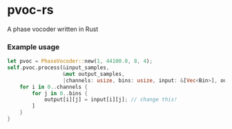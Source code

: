# pvoc-rs
A phase vocoder written in Rust

### Example usage
```rust
let pvoc = PhaseVocoder::new(1, 44100.0, 8, 4);
self.pvoc.process(&input_samples,
                  &mut output_samples,
                  |channels: usize, bins: usize, input: &[Vec<Bin>], output: &mut [Vec<Bin>]| {
    for i in 0..channels {
        for j in 0..bins {
            output[i][j] = input[i][j]; // change this!
        ]
    }
}

```
